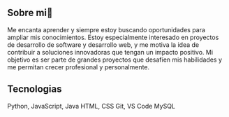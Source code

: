 ## Sobre mi👋
Me encanta aprender y siempre estoy buscando oportunidades para ampliar mis conocimientos. 
Estoy especialmente interesado en proyectos de desarrollo de software y desarrollo web, y 
me motiva la idea de contribuir a soluciones innovadoras que tengan un impacto positivo. 
Mi objetivo es ser parte de grandes proyectos que desafíen mis habilidades y me permitan 
crecer profesional y personalmente.

## Tecnologias
 Python, JavaScript, Java
 HTML, CSS
 Git, VS Code
 MySQL

<!--
**Latooo/Latooo** is a ✨ _special_ ✨ repository because its `README.md` (this file) appears on your GitHub profile.

Here are some ideas to get you started:

- 🔭 I’m currently studying in Campuslands
- 🌱 I’m currently learning programming
- 💬 Ask me about ...
- 📫 How to reach me: daniellatorre600@gmail.com
- 😄 Pronouns: Lato
-->

